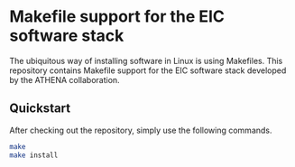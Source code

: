 # Makefile support for the EIC software stack

The ubiquitous way of installing software in Linux is using Makefiles. This repository contains Makefile support for the EIC software stack developed by the ATHENA collaboration.

## Quickstart

After checking out the repository, simply use the following commands.
```sh
make
make install
```
